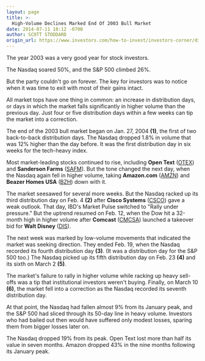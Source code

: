```yaml
---
layout: page
title: >-
  High-Volume Declines Marked End Of 2003 Bull Market
date: 2014-07-11 18:12 -0700
author: SCOTT STODDARD
origin_url: https://www.investors.com/how-to-invest/investors-corner/distribution-key-to-recognizing-market-tops/
---
```


The year 2003 was a very good year for stock investors.

The Nasdaq soared 50%, and the S&P 500 climbed 26%.

But the party couldn't go on forever. The key for investors was to notice when it was time to exit with most of their gains intact.

All market tops have one thing in common: an increase in distribution days, or days in which the market falls significantly in higher volume than the previous day. Just four or five distribution days within a few weeks can tip the market into a correction.

The end of the 2003 bull market began on Jan. 27, 2004 **(1)**, the first of two back-to-back distribution days. The Nasdaq dropped 1.8% in volume that was 12% higher than the day before. It was the first distribution day in six weeks for the tech-heavy index.

Most market-leading stocks continued to rise, including **Open Text** ([OTEX](https://research.investors.com/quote.aspx?symbol=OTEX)) and **Sanderson Farms** ([SAFM](https://research.investors.com/quote.aspx?symbol=SAFM)). But the tone changed the next day, when the Nasdaq again fell in higher volume, taking **Amazon.com** ([AMZN](https://research.investors.com/quote.aspx?symbol=AMZN)) and **Beazer Homes USA** ([BZH](https://research.investors.com/quote.aspx?symbol=BZH)) down with it.

The market seesawed for several more weeks. But the Nasdaq racked up its third distribution day on Feb. 4 **(2)** after **Cisco Systems** ([CSCO](https://research.investors.com/quote.aspx?symbol=CSCO)) gave a weak outlook. That day, IBD's Market Pulse switched to "Rally under pressure." But the uptrend resumed on Feb. 12, when the Dow hit a 32-month high in higher volume after **Comcast** ([CMCSA](https://research.investors.com/quote.aspx?symbol=CMCSA)) launched a takeover bid for **Walt Disney** ([DIS](https://research.investors.com/quote.aspx?symbol=DIS)).

The next week was marked by low-volume movements that indicated the market was seeking direction. They ended Feb. 19, when the Nasdaq recorded its fourth distribution day **(3)**. (It was a distribution day for the S&P 500 too.) The Nasdaq picked up its fifth distribution day on Feb. 23 **(4)** and its sixth on March 2 **(5)**.

The market's failure to rally in higher volume while racking up heavy sell-offs was a tip that institutional investors weren't buying. Finally, on March 10 **(6)**, the market fell into a correction as the Nasdaq recorded its seventh distribution day.

At that point, the Nasdaq had fallen almost 9% from its January peak, and the S&P 500 had sliced through its 50-day line in heavy volume. Investors who had bailed out then would have suffered only modest losses, sparing them from bigger losses later on.

The Nasdaq dropped 19% from its peak. Open Text lost more than half its value in seven months. Amazon dropped 43% in the nine months following its January peak.
